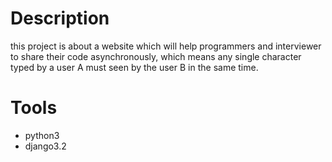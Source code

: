 # Description
this project is about a website which will help programmers and interviewer to share their code asynchronously, which means any single character typed by a user A must seen by the user B in the same time.

# Tools
* python3
* django3.2